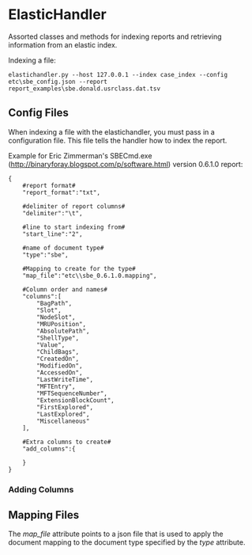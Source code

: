 # ElasticHandler
Assorted classes and methods for indexing reports and retrieving information from an elastic index.

Indexing a file:
```
elastichandler.py --host 127.0.0.1 --index case_index --config etc\sbe_config.json --report report_examples\sbe.donald.usrclass.dat.tsv
```

## Config Files
When indexing a file with the elastichandler, you must pass in a configuration file. This file tells the handler how to index the report.

Example for Eric Zimmerman's SBECmd.exe (http://binaryforay.blogspot.com/p/software.html) version 0.6.1.0 report:
```
{
	#report format#
	"report_format":"txt",
	
	#delimiter of report columns#
	"delimiter":"\t",
	
	#line to start indexing from#
	"start_line":"2",
	
	#name of document type#
	"type":"sbe",
	
	#Mapping to create for the type#
	"map_file":"etc\\sbe_0.6.1.0.mapping",
	
	#Column order and names#
	"columns":[
		"BagPath",
		"Slot",
		"NodeSlot",
		"MRUPosition",
		"AbsolutePath",
		"ShellType",
		"Value",
		"ChildBags",
		"CreatedOn",
		"ModifiedOn",
		"AccessedOn",
		"LastWriteTime",
		"MFTEntry",
		"MFTSequenceNumber",
		"ExtensionBlockCount",
		"FirstExplored",
		"LastExplored",
		"Miscellaneous"
	],
	
	#Extra columns to create#
	"add_columns":{
		
	}
}
```

### Adding Columns
## Mapping Files
The *map_file* attribute points to a json file that is used to apply the document mapping to the document type specified by the *type* attribute.